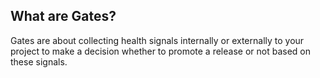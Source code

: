 ## What are **Gates**?

Gates are about collecting health signals internally or externally to your project to make a decision whether to promote a release or not based on these signals.

